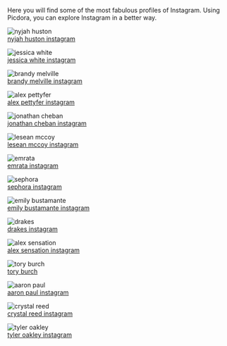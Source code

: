 Here you will find some of the most fabulous profiles of Instagram. Using Picdora, you can explore Instagram in a better way.

<img src="https://scontent.cdninstagram.com/t51.2885-15/s640x640/sh0.08/e35/14449308_1133192780107588_4401068394258890752_n.jpg?ig_cache_key=MTM0ODIxNTIwMzU2MDUzODA4NQ%3D%3D.2" alt="nyjah huston"><br />
<a href="https://www.picdora.com/instagram/nyjah">nyjah huston instagram</a>

<img src="https://scontent.cdninstagram.com/t51.2885-15/s640x640/sh0.08/e35/13413384_1553227564985762_639965162_n.jpg?ig_cache_key=MTI3NzAwMDY2NjQwMTQ5Mzk0OQ%3D%3D.2.l" alt="jessica white"><br />
<a href="https://www.picdora.com/instagram/iamjypsywhite">jessica white instagram</a>

<img src="https://scontent.cdninstagram.com/t51.2885-15/s640x640/sh0.08/e35/14474281_559953707523140_5291071100724183040_n.jpg?ig_cache_key=MTM0ODM1MzYzOTA0NzkzOTA1OA%3D%3D.2.l" alt="brandy melville"><br />
<a href="https://www.picdora.com/instagram/brandymelvilleusa">brandy melville instagram</a>

<img src="https://scontent.cdninstagram.com/t51.2885-19/s320x320/12976399_590740027767271_202113014_a.jpg" alt="alex pettyfer"><br />
<a href="https://www.picdora.com/instagram/alexpettyfer">alex pettyfer instagram</a>

<img src="https://scontent.cdninstagram.com/t51.2885-19/s320x320/13712647_847627405368923_1289193652_a.jpg" alt="jonathan cheban"><br />
<a href="https://www.picdora.com/instagram/jonathancheban">jonathan cheban instagram</a>

<img src="https://scontent.cdninstagram.com/t51.2885-15/s640x640/sh0.08/e35/13557038_287611004920089_1317001900_n.jpg?ig_cache_key=MTI4MjY1NTQwOTMwNzU4NTA4Mg%3D%3D.2" alt="lesean mccoy"><br />
<a href="https://www.picdora.com/instagram/25_mccoy">lesean mccoy instagram</a>

<img src="https://scontent.cdninstagram.com/t51.2885-15/s640x640/sh0.08/e35/14350432_626990810806384_5562451035978465280_n.jpg?ig_cache_key=MTM0NTA1MDY1NDA0MDkxMjg3Ng%3D%3D.2.l" alt="emrata"><br />
<a href="https://www.picdora.com/instagram/emrata">emrata instagram</a>

<img src="https://scontent.cdninstagram.com/t51.2885-15/s640x640/sh0.08/e35/14515586_1784687491816479_9089391751826767872_n.jpg?ig_cache_key=MTM0ODExMDQzNTMwODQ1NDY1OQ%3D%3D.2" alt="sephora"><br />
<a href="https://www.picdora.com/instagram/sephora">sephora instagram</a>

<img src="https://scontent.cdninstagram.com/t51.2885-19/s320x320/12331808_1637617839846206_1405374898_a.jpg" alt="emily bustamante"><br />
<a href="https://www.picdora.com/instagram/emilyb_">emily bustamante instagram</a>

<img src="https://scontent.cdninstagram.com/t51.2885-15/s640x640/sh0.08/e35/14360072_337608763254071_6422408801235763200_n.jpg?ig_cache_key=MTM0NzY4MDYwNjQ0MDMzNjYyOQ%3D%3D.2" alt="drakes"><br />
<a href="https://www.picdora.com/instagram/champagnepapi">drakes instagram</a>

<img src="https://scontent.cdninstagram.com/t51.2885-15/s640x640/sh0.08/e35/14540503_1660262044285064_397419847954202624_n.jpg?ig_cache_key=MTM1ODc3MTYwMzA2Mzk5Mjk3OA%3D%3D.2" alt="alex sensation"><br />
<a href="https://www.picdora.com/instagram/alexsensation">alex sensation instagram</a>

<img src="https://scontent.cdninstagram.com/t51.2885-19/s320x320/11881827_496433693878989_1013037259_a.jpg" alt="tory burch"><br />
<a href="https://www.picdora.com/instagram/toryburch">tory burch</a>

<img src="https://scontent.cdninstagram.com/t51.2885-19/11377798_614300048711932_379106669_a.jpg" alt="aaron paul"><br />
<a href="https://www.picdora.com/instagram/glassofwhiskey">aaron paul instagram</a>

<img src="https://scontent.cdninstagram.com/t51.2885-15/s640x640/sh0.08/e35/13248925_922782281166327_650389745_n.jpg?ig_cache_key=MTI1MTAwMTQyMjQ1NzkyMzUxNw%3D%3D.2" alt="crystal reed"><br />
<a href="https://www.picdora.com/instagram/crystalmreed">crystal reed instagram</a>

<img src="https://scontent.cdninstagram.com/t51.2885-19/s320x320/14334644_1023920997725628_963991047216562176_a.jpg" alt="tyler oakley"><br />
<a href="https://www.picdora.com/instagram/tyleroakley">tyler oakley instagram</a>

